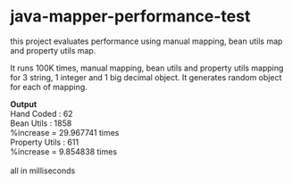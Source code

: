# java-mapper-performance-test
this project evaluates performance using manual mapping, bean utils map and property utils map. 

It runs 100K times, manual mapping, bean utils and property utils mapping for 3 string, 1 integer and 1 big decimal object. 
It generates random object for each of mapping.

<b>Output</b><br/>
Hand Coded : 62<br/>
Bean Utils : 1858<br/>
%increase = 29.967741 times<br/>
Property Utils : 611<br/>
%increase = 9.854838 times<br/>
<br/>
all in milliseconds
